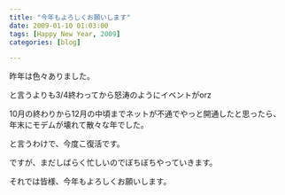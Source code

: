 ```yaml
---
title: "今年もよろしくお願いします"
date: 2009-01-10 01:03:00
tags: [Happy New Year, 2009]
categories: [blog]

---
```


昨年は色々ありました。

と言うよりも3/4終わってから怒涛のようにイベントがorz

10月の終わりから12月の中頃までネットが不通でやっと開通したと思ったら、年末にモデムが壊れて散々な年でした。

と言うわけで、今度こ復活です。

ですが、まだしばらく忙しいのでぼちぼちやっていきます。

それでは皆様、今年もよろしくお願いします。